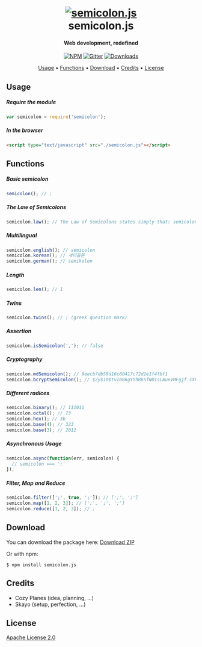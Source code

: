 <h1 align="center">
  <br>
  <a href="http://semicolonjs.com"><img src="https://raw.githubusercontent.com/semicolon-package/semicolon.js/master/logo.png" alt="semicolon.js"></a>
  <br>
  semicolon.js
  <br>
</h1>

<h4 align="center">Web development, redefined</h4>

<p align="center">
  <a href="https://npmjs.com/package/semicolon.js"><img src="https://badge.fury.io/js/semicolon.js.svg" alt="NPM"></a>
  <a href="https://gitter.im/devBanner/Lobby"><img src="http://badges.gitter.im/devBanner/Lobby.svg" alt="Gitter"></a>
  <a href="https://npmjs.com/package/semicolon.js"><img src="https://img.shields.io/npm/dt/semicolon.js.svg" alt="Downloads" ></a>
</p>

<p align="center">
  <a href="#usage">Usage</a> •
  <a href="#functions">Functions</a> •
  <a href="#download">Download</a> •
  <a href="#credits">Credits</a> •
  <a href="#license">License</a>
</p>


## Usage

##### Require the module
```javascript
var semicolon = require('semicolon');
```

##### In the browser
```html
<script type="text/javascript" src="./semicolon.js"></script>
```


## Functions


##### Basic semicolon
```javascript
semicolon(); // ;
```

##### The Law of Semicolons
```javascript
semicolon.law(); // The Law of Semicolons states simply that: semicolons makes you chilled all the time.
```

##### Multilingual
```javascript
semicolon.english(); // semicolon
semicolon.korean(); // 세미콜론
semicolon.german(); // semikolon
```

##### Length
```javascript
semicolon.len(); // 1
```

##### Twins
```javascript
semicolon.twins(); // ; (greek question mark)
```

##### Assertion
```javascript
semicolon.isSemicolon(','); // false
```

##### Cryptography
```javascript
semicolon.mdSemicolon(); // 9eecb7db59d16c80417c72d1e1f4fbf1
semicolon.bcryptSemicolon(); // $2y$10$tvI086gYYhR6SfNO1sLAueVMFgjf.sXEcLJaDOpRjxJ2Z3FIpsqIu
```

##### Different radices
```javascript
semicolon.binary(); // 111011
semicolon.octal(); // 73
semicolon.hex(); // 3b
semicolon.base(4); // 323
semicolon.base(3); // 2012
```

##### Asynchronous Usage
```javascript
semicolon.async(function(err, semicolon) {
  // semicolon === ';'
});
```

##### Filter, Map and Reduce
```javascript
semicolon.filter([';', true, ';']); // [';', ';']
semicolon.map([1, 2, 3]); // [';', ';', ';']
semicolon.reduce([1, 2, 3]); // ;
```


## Download

You can download the package here: [Download ZIP](<https://github.com/semicolon-package/semicolon.js/archive/master.zip>)

Or with npm:
```shell
$ npm install semicolon.js
```

## Credits

- Cozy Planes (idea, planning, ...)
- Skayo (setup, perfection, ...)


## License

[Apache License 2.0](https://github.com/semicolon-package/semicolon.js/blob/master/LICENSE)


